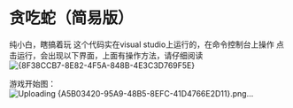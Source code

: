 # 贪吃蛇（简易版）
纯小白，瞎搞着玩
这个代码实在visual studio上运行的，在命令控制台上操作
点击运行，会出现以下界面，上面有操作方法，请仔细阅读
![{8F38CCB7-8E82-4F5A-848B-4E3C3D769F5E}](https://github.com/user-attachments/assets/65ad3e39-96f7-4333-bd33-66a0cadfd3d2)

游戏开始图：
![Uploading {A5B03420-95A9-48B5-8EFC-41D4766E2D11}.png…]()


